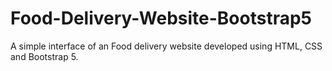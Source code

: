 # Food-Delivery-Website-Bootstrap5
A simple interface of an Food delivery website developed using HTML, CSS and Bootstrap 5.
